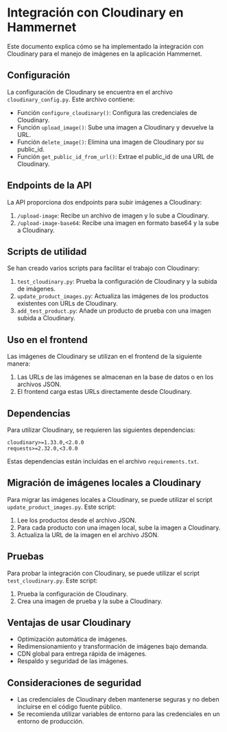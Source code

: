 # Integración con Cloudinary en Hammernet

Este documento explica cómo se ha implementado la integración con Cloudinary para el manejo de imágenes en la aplicación Hammernet.

## Configuración

La configuración de Cloudinary se encuentra en el archivo `cloudinary_config.py`. Este archivo contiene:

- Función `configure_cloudinary()`: Configura las credenciales de Cloudinary.
- Función `upload_image()`: Sube una imagen a Cloudinary y devuelve la URL.
- Función `delete_image()`: Elimina una imagen de Cloudinary por su public_id.
- Función `get_public_id_from_url()`: Extrae el public_id de una URL de Cloudinary.

## Endpoints de la API

La API proporciona dos endpoints para subir imágenes a Cloudinary:

1. `/upload-image`: Recibe un archivo de imagen y lo sube a Cloudinary.
2. `/upload-image-base64`: Recibe una imagen en formato base64 y la sube a Cloudinary.

## Scripts de utilidad

Se han creado varios scripts para facilitar el trabajo con Cloudinary:

1. `test_cloudinary.py`: Prueba la configuración de Cloudinary y la subida de imágenes.
2. `update_product_images.py`: Actualiza las imágenes de los productos existentes con URLs de Cloudinary.
3. `add_test_product.py`: Añade un producto de prueba con una imagen subida a Cloudinary.

## Uso en el frontend

Las imágenes de Cloudinary se utilizan en el frontend de la siguiente manera:

1. Las URLs de las imágenes se almacenan en la base de datos o en los archivos JSON.
2. El frontend carga estas URLs directamente desde Cloudinary.

## Dependencias

Para utilizar Cloudinary, se requieren las siguientes dependencias:

```
cloudinary>=1.33.0,<2.0.0
requests>=2.32.0,<3.0.0
```

Estas dependencias están incluidas en el archivo `requirements.txt`.

## Migración de imágenes locales a Cloudinary

Para migrar las imágenes locales a Cloudinary, se puede utilizar el script `update_product_images.py`. Este script:

1. Lee los productos desde el archivo JSON.
2. Para cada producto con una imagen local, sube la imagen a Cloudinary.
3. Actualiza la URL de la imagen en el archivo JSON.

## Pruebas

Para probar la integración con Cloudinary, se puede utilizar el script `test_cloudinary.py`. Este script:

1. Prueba la configuración de Cloudinary.
2. Crea una imagen de prueba y la sube a Cloudinary.

## Ventajas de usar Cloudinary

- Optimización automática de imágenes.
- Redimensionamiento y transformación de imágenes bajo demanda.
- CDN global para entrega rápida de imágenes.
- Respaldo y seguridad de las imágenes.

## Consideraciones de seguridad

- Las credenciales de Cloudinary deben mantenerse seguras y no deben incluirse en el código fuente público.
- Se recomienda utilizar variables de entorno para las credenciales en un entorno de producción.